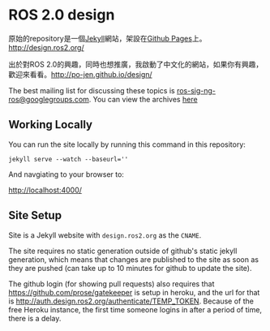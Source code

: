 # ROS 2.0 design

原始的repository是一個[Jekyll](http://jekyllrb.com/)網站，架設在[Github Pages](http://pages.github.com/)上。 http://design.ros2.org/

出於對ROS 2.0的興趣，同時也想推廣，我啟動了中文化的網站，如果你有興趣，歡迎來看看。http://po-jen.github.io/design/

The best mailing list for discussing these topics is [ros-sig-ng-ros@googlegroups.com](mailto:ros-sig-ng-ros@googlegroups.com).
You can view the archives [here](https://groups.google.com/forum/?fromgroups#!forum/ros-sig-ng-ros)

## Working Locally

You can run the site locally by running this command in this repository:

```
jekyll serve --watch --baseurl=''
```

And navgiating to your browser to:

[http://localhost:4000/](http://localhost:4000/)


## Site Setup

Site is a Jekyll website with `design.ros2.org` as the `CNAME`.

The site requires no static generation outside of github's static jekyll generation, which means that changes are published to the site as soon as they are pushed (can take up to 10 minutes for github to update the site).

The github login (for showing pull requests) also requires that https://github.com/prose/gatekeeper is setup in heroku, and the url for that is http://auth.design.ros2.org/authenticate/TEMP_TOKEN. Because of the free Heroku instance, the first time someone logins in after a period of time, there is a delay.
